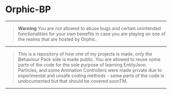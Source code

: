 # Orphic-BP
-------------------------------------------------------------------------------------------------------------------------------------------------------------------

>  **Warning**  You are not allowed to abuse bugs and certain unintended functionalities for your own benefits in case you are playing on one of the realms that
are hosted by Orphic.

-------------------------------------------------------------------------------------------------------------------------------------------------------------------

> This is a repository of how one of my projects is made, only the Behaviour Pack side is made public. You are allowed to reuse some parts of the code for the sole
purpose of learning EntityJson.
Particles, and some Animation Controllers were made private due to experimental and unsafe coding methods - some parts of the code is undocumented but that 
should be covered soonTM.

-------------------------------------------------------------------------------------------------------------------------------------------------------------------
